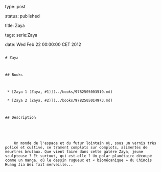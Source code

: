 type: post
status: published
title: Zaya
tags: serie:Zaya
date: Wed Feb 22 00:00:00 CET 2012
~~~~~~
# Zaya

## Books

 * [Zaya 1 (Zaya, #1)](../books/9782505003519.md)
 * [Zaya 2 (Zaya, #2)](../books/9782505014973.md)

## Description


    Un monde de l'espace et du futur lointain où, sous un vernis très policé et cultivé, se trament complots sur complots, alimentés de meurtres brutaux. Que vient faire dans cette galère Zaya, jeune sculpteuse ? Et surtout, qui est-elle ? Un polar planétaire découpé comme un manga, où le dessin rugueux et « biomécanique » du Chinois Huang Jia Wei fait merveille...


